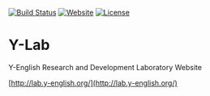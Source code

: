 [![Build Status](https://travis-ci.org/Y-Lab/Y-Lab.svg?branch=master)](https://travis-ci.org/Y-Lab/Y-Lab)
[![Website](https://img.shields.io/website-up-down-green-red/http/lab.y-english.org.svg)](http://lab.y-english.org/)
[![License](https://img.shields.io/badge/license-CC4.0%20BY--NC--ND-orange.svg)](/blob/master/LICENSE)

# Y-Lab
Y-English Research and Development Laboratory Website

[http://lab.y-english.org/](http://lab.y-english.org/)
